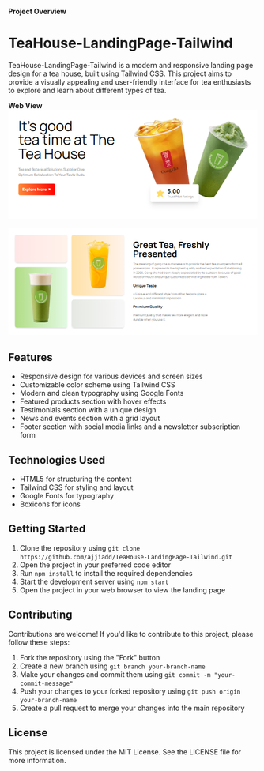 **Project Overview**

# TeaHouse-LandingPage-Tailwind

TeaHouse-LandingPage-Tailwind is a modern and responsive landing page design for a tea house, built using Tailwind CSS. This project aims to provide a visually appealing and user-friendly interface for tea enthusiasts to explore and learn about different types of tea.

**Web View**
![Website View](https://github.com/ajjiadd/TeaHouse-LandingPage-Tailwind/raw/main/images/SS1.png?raw=true)

![Website View](https://github.com/ajjiadd/TeaHouse-LandingPage-Tailwind/raw/main/images/SS2.png?raw=true)

## Features

* Responsive design for various devices and screen sizes
* Customizable color scheme using Tailwind CSS
* Modern and clean typography using Google Fonts
* Featured products section with hover effects
* Testimonials section with a unique design
* News and events section with a grid layout
* Footer section with social media links and a newsletter subscription form

## Technologies Used

* HTML5 for structuring the content
* Tailwind CSS for styling and layout
* Google Fonts for typography
* Boxicons for icons

## Getting Started

1. Clone the repository using `git clone https://github.com/ajjiadd/TeaHouse-LandingPage-Tailwind.git`
2. Open the project in your preferred code editor
3. Run `npm install` to install the required dependencies
4. Start the development server using `npm start`
5. Open the project in your web browser to view the landing page

## Contributing

Contributions are welcome! If you'd like to contribute to this project, please follow these steps:

1. Fork the repository using the "Fork" button
2. Create a new branch using `git branch your-branch-name`
3. Make your changes and commit them using `git commit -m "your-commit-message"`
4. Push your changes to your forked repository using `git push origin your-branch-name`
5. Create a pull request to merge your changes into the main repository

## License

This project is licensed under the MIT License. See the LICENSE file for more information.